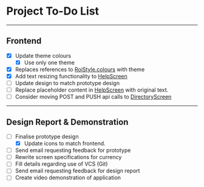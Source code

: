 # Project To-Do List

---

## Frontend

- [x] Update theme colours
  - [x] Use only one theme
- [x] Replaces references to [RoiStyle.colours](styles/RoiStyle.js) with theme
- [x] Add text resizing functionality to [HelpScreen](screens/HelpScreen.js)
- [ ] Update design to match prototype design
- [ ] Replace placeholder content in [HelpScreen](screens/HelpScreen.js) with original text.
- [ ] Consider moving POST and PUSH api calls to [DirectoryScreen](screens/DirectoryScreen.js)

---

## Design Report & Demonstration

- [ ] Finalise prototype design
  - [x] Update icons to match frontend.
- [ ] Send email requesting feedback for prototype
- [ ] Rewrite screen specifications for currency
- [ ] Fill details regarding use of VCS (Git)
- [ ] Send email requesting feedback for design report
- [ ] Create video demonstration of application
